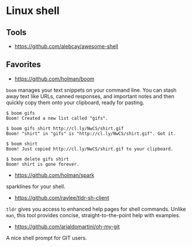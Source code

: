 # Linux shell

## Tools

- https://github.com/alebcay/awesome-shell

## Favorites

- https://github.com/holman/boom

`boom` manages your text snippets on your command line. You can stash away text like URLs, canned responses, and important notes and then quickly copy them onto your clipboard, ready for pasting.

```
$ boom gifs
Boom! Created a new list called "gifs".

$ boom gifs shirt http://cl.ly/NwCS/shirt.gif
Boom! "shirt" in "gifs" is "http://cl.ly/NwCS/shirt.gif". Got it.

$ boom shirt
Boom! Just copied http://cl.ly/NwCS/shirt.gif to your clipboard.

$ boom delete gifs shirt
Boom! shirt is gone forever.
```

- https://github.com/holman/spark

sparklines for your shell.

- https://github.com/raylee/tldr-sh-client

`tldr` gives you access to enhanced help pages for shell commands. Unlike `man`, this tool provides concise, straight-to-the-point help with examples.

- https://github.com/arialdomartini/oh-my-git

A nice shell prompt for GIT users.

